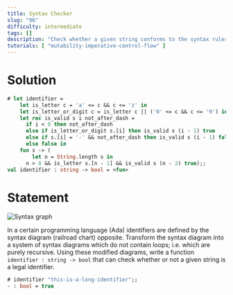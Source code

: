 ```yaml
---
title: Syntax Checker
slug: "96"
difficulty: intermediate
tags: []
description: "Check whether a given string conforms to the syntax rules of a legal identifier in a programming language."
tutorials: [ "mutability-imperative-control-flow" ]
---
```


# Solution

```ocaml
# let identifier =
    let is_letter c = 'a' <= c && c <= 'z' in
    let is_letter_or_digit c = is_letter c || ('0' <= c && c <= '9') in
    let rec is_valid s i not_after_dash =
      if i < 0 then not_after_dash
      else if is_letter_or_digit s.[i] then is_valid s (i - 1) true
      else if s.[i] = '-' && not_after_dash then is_valid s (i - 1) false
      else false in
    fun s -> (
        let n = String.length s in
      n > 0 && is_letter s.[n - 1] && is_valid s (n - 2) true);;
val identifier : string -> bool = <fun>
```

# Statement

![Syntax graph](/media/problems/syntax-graph.gif)

In a certain programming language (Ada) identifiers are defined by the
syntax diagram (railroad chart) opposite. Transform the syntax diagram
into a system of syntax diagrams which do not contain loops; i.e. which
are purely recursive. Using these modified diagrams, write a function
`identifier : string -> bool` that can check whether or not a given
string is a legal identifier.

```ocaml
# identifier "this-is-a-long-identifier";;
- : bool = true
```
